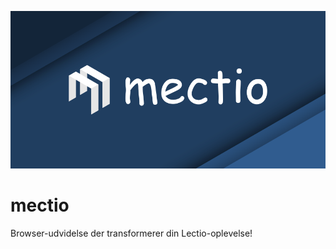 ![](https://github.com/kie2204/mectio/blob/main/banner.png?raw=true)
# mectio
Browser-udvidelse der transformerer din Lectio-oplevelse!
